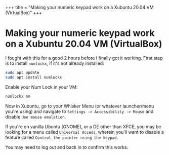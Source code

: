 +++
title = "Making your numeric keypad work on a Xubuntu 20.04 VM (VirtualBox)"
+++

# Making your numeric keypad work on a Xubuntu 20.04 VM (VirtualBox)

I fought with this for a good 2 hours before I finally got it working. First step is to install `numlockx`, if it's not already installed:

```bash
sudo apt update
sudo apt install numlockx
```

Enable your Num Lock in your VM:
```bash
numlockx on
```

Now in Xubuntu, go to your Whisker Menu (or whatever launcher/menu you're using) and navigate to `Settings -> Accessibility -> Mouse` and disable `Use mouse emulation`. 

If you're on vanilla Ubuntu (GNOME), or a DE other than XFCE, you may be looking for a menu called `Universal Access`, wherein you'll want to disable a feature called `Control the pointer using the keypad`.

You may need to log out and back in to confirm this works.
